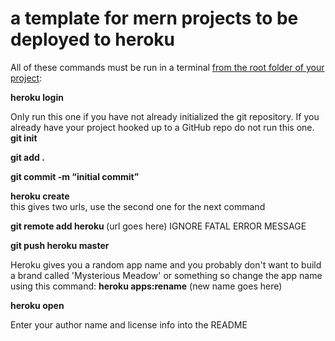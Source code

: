 # a template for mern projects to be deployed to heroku

All of these commands must be run in a terminal <u>from the root folder of your project</u>:

<b>heroku login</b>

Only run this one if you have not already initialized the git repository. If you already have your project hooked up to a GitHub repo do not run this one.
<b>git init</b>

<b>git add .</b>

<b>git commit -m “initial commit”</b>

<b>heroku create</b>  
this gives two urls, use the second one for the next command

<b>git remote add heroku </b>(url goes here)
IGNORE FATAL ERROR MESSAGE

<b>git push heroku master</b>

Heroku gives you a random app name and you probably don't want to build a brand called 'Mysterious Meadow' or something so change the app name using this command:
<b>heroku apps:rename</b> (new name goes here)

<b>heroku open</b>

Enter your author name and license info into the README
